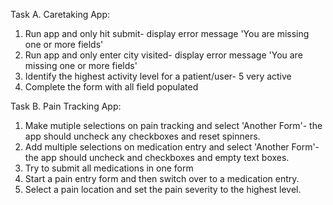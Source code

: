 Task A. Caretaking App:
1. Run app and only hit submit- display error message 'You are missing one or more fields'
2. Run app and only enter city visited- display error message 'You are missing one or more fields'
3. Identify the highest activity level for a patient/user- 5 very active
4. Complete the form with all field populated 


Task B. Pain Tracking App:
1. Make mutiple selections on pain tracking and select 'Another Form'- the app should uncheck any checkboxes and reset spinners.
2. Add multiple selections on medication entry and select 'Another Form'- the app should uncheck and checkboxes and empty text boxes.
3. Try to submit all medications in one form 
4. Start a pain entry form and then switch over to a medication entry.
5. Select a pain location and set the pain severity to the highest level. 
